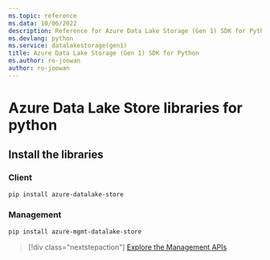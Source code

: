 ```yaml
---
ms.topic: reference
ms.data: 10/06/2022
description: Reference for Azure Data Lake Storage (Gen 1) SDK for Python
ms.devlang: python
ms.service: datalakestorage(gen1)
title: Azure Data Lake Storage (Gen 1) SDK for Python
ms.author: ro-joowan
author: ro-joowan
---
```

# Azure Data Lake Store libraries for python

## Install the libraries
### Client

```bash
pip install azure-datalake-store
```

### Management

```bash
pip install azure-mgmt-datalake-store
```
> [!div class="nextstepaction"]
> [Explore the Management APIs](/python/api/overview/azure/datalakestore/management)